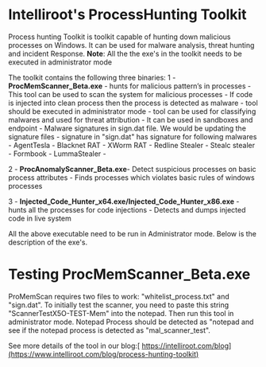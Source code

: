 # Intelliroot's ProcessHunting Toolkit
Process hunting Toolkit is toolkit capable of hunting down malicious processes on Windows.
It can be used for malware analysis, threat hunting and incident Response.
**Note**: All the the exe's in the toolkit needs to be executed in administrator mode

The toolkit contains the following three binaries:
1 - **ProcMemScanner_Beta.exe** - hunts for malicious pattern’s in processes
       - This tool can be used to scan the system for malicious processes
       - If code is injected into clean process then the process is detected as malware
       - tool should be executed in administrator mode
       - tool can be used for classifying malwares and used for threat attribution
       - It can be used in sandboxes and endpoint 
       - Malware signatures in sign.dat file. We would be updating the signature files
       - signature in "sign.dat" has signature for following malwares 
              - AgentTesla 
              - Blacknet RAT
              - XWorm RAT
              - Redline Stealer
              - Stealc stealer
              - Formbook
              - LummaStealer
        -

2 - **ProcAnomalyScanner_Beta.exe**- Detect suspicious processes on basic process attributes
    - Finds processes which violates basic rules of windows processes
    
3 - **Injected_Code_Hunter_x64.exe/Injected_Code_Hunter_x86.exe** - hunts all the processes for code injections
    - Detects and dumps injected code in live system

All the above executable need to be run in Administrator mode. Below is the description of the exe's.

Testing ProcMemScanner_Beta.exe
=================================
ProMemScan requires two files to work: "whitelist_process.txt"  and "sign.dat". To initially test the scanner, you need to paste this string "ScannerTestX5O-TEST-Mem" into the notepad. Then run this tool in administrator mode. Notepad Process should be detected as "notepad and see if the notepad process is detected as "mal_scanner_test".

See more details of the tool in our blog:[ https://intelliroot.com/blog](https://www.intelliroot.com/blog/process-hunting-toolkit)
